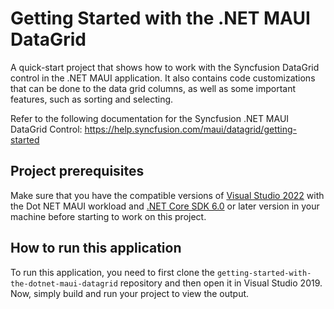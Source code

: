 # Getting Started with the .NET MAUI DataGrid 
A quick-start project that shows how to work with the Syncfusion DataGrid control in the .NET MAUI application. It also contains code customizations that can be done to the data grid columns, as well as some important features, such as sorting and selecting.

Refer to the following documentation for the Syncfusion .NET MAUI DataGrid Control: 
https://help.syncfusion.com/maui/datagrid/getting-started 

## Project prerequisites
Make sure that you have the compatible versions of [Visual Studio 2022](https://visualstudio.microsoft.com/downloads/ ) with the Dot NET MAUI workload and [.NET Core SDK 6.0](https://dotnet.microsoft.com/en-us/download/dotnet/6.0) or later version in your machine before starting to work on this project.

## How to run this application
To run this application, you need to first clone the `getting-started-with-the-dotnet-maui-datagrid` repository and then open it in Visual Studio 2019. Now, simply build and run your project to view the output.